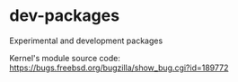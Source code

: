 # dev-packages
Experimental and development packages 


Kernel's module source code: https://bugs.freebsd.org/bugzilla/show_bug.cgi?id=189772
